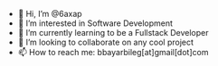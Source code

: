 - 👋 Hi, I’m @6axap
- 👀 I’m interested in Software Development
- 🌱 I’m currently learning to be a Fullstack Developer
- 💞️ I’m looking to collaborate on any cool project
- 📫 How to reach me: bbayarbileg[at]gmail[dot]com

<!---
6axap/6axap is a ✨ special ✨ repository because its `README.md` (this file) appears on your GitHub profile.
You can click the Preview link to take a look at your changes.
--->
